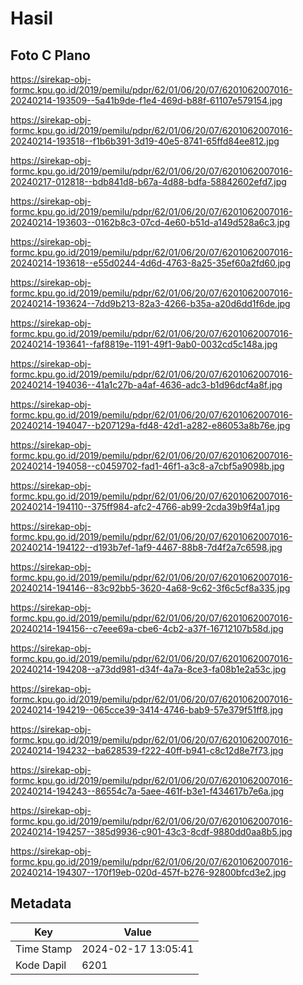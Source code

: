 # Hasil

## Foto C Plano

https://sirekap-obj-formc.kpu.go.id/2019/pemilu/pdpr/62/01/06/20/07/6201062007016-20240214-193509--5a41b9de-f1e4-469d-b88f-61107e579154.jpg

https://sirekap-obj-formc.kpu.go.id/2019/pemilu/pdpr/62/01/06/20/07/6201062007016-20240214-193518--f1b6b391-3d19-40e5-8741-65ffd84ee812.jpg

https://sirekap-obj-formc.kpu.go.id/2019/pemilu/pdpr/62/01/06/20/07/6201062007016-20240217-012818--bdb841d8-b67a-4d88-bdfa-58842602efd7.jpg

https://sirekap-obj-formc.kpu.go.id/2019/pemilu/pdpr/62/01/06/20/07/6201062007016-20240214-193603--0162b8c3-07cd-4e60-b51d-a149d528a6c3.jpg

https://sirekap-obj-formc.kpu.go.id/2019/pemilu/pdpr/62/01/06/20/07/6201062007016-20240214-193618--e55d0244-4d6d-4763-8a25-35ef60a2fd60.jpg

https://sirekap-obj-formc.kpu.go.id/2019/pemilu/pdpr/62/01/06/20/07/6201062007016-20240214-193624--7dd9b213-82a3-4266-b35a-a20d6dd1f6de.jpg

https://sirekap-obj-formc.kpu.go.id/2019/pemilu/pdpr/62/01/06/20/07/6201062007016-20240214-193641--faf8819e-1191-49f1-9ab0-0032cd5c148a.jpg

https://sirekap-obj-formc.kpu.go.id/2019/pemilu/pdpr/62/01/06/20/07/6201062007016-20240214-194036--41a1c27b-a4af-4636-adc3-b1d96dcf4a8f.jpg

https://sirekap-obj-formc.kpu.go.id/2019/pemilu/pdpr/62/01/06/20/07/6201062007016-20240214-194047--b207129a-fd48-42d1-a282-e86053a8b76e.jpg

https://sirekap-obj-formc.kpu.go.id/2019/pemilu/pdpr/62/01/06/20/07/6201062007016-20240214-194058--c0459702-fad1-46f1-a3c8-a7cbf5a9098b.jpg

https://sirekap-obj-formc.kpu.go.id/2019/pemilu/pdpr/62/01/06/20/07/6201062007016-20240214-194110--375ff984-afc2-4766-ab99-2cda39b9f4a1.jpg

https://sirekap-obj-formc.kpu.go.id/2019/pemilu/pdpr/62/01/06/20/07/6201062007016-20240214-194122--d193b7ef-1af9-4467-88b8-7d4f2a7c6598.jpg

https://sirekap-obj-formc.kpu.go.id/2019/pemilu/pdpr/62/01/06/20/07/6201062007016-20240214-194146--83c92bb5-3620-4a68-9c62-3f6c5cf8a335.jpg

https://sirekap-obj-formc.kpu.go.id/2019/pemilu/pdpr/62/01/06/20/07/6201062007016-20240214-194156--c7eee69a-cbe6-4cb2-a37f-16712107b58d.jpg

https://sirekap-obj-formc.kpu.go.id/2019/pemilu/pdpr/62/01/06/20/07/6201062007016-20240214-194208--a73dd981-d34f-4a7a-8ce3-fa08b1e2a53c.jpg

https://sirekap-obj-formc.kpu.go.id/2019/pemilu/pdpr/62/01/06/20/07/6201062007016-20240214-194219--065cce39-3414-4746-bab9-57e379f51ff8.jpg

https://sirekap-obj-formc.kpu.go.id/2019/pemilu/pdpr/62/01/06/20/07/6201062007016-20240214-194232--ba628539-f222-40ff-b941-c8c12d8e7f73.jpg

https://sirekap-obj-formc.kpu.go.id/2019/pemilu/pdpr/62/01/06/20/07/6201062007016-20240214-194243--86554c7a-5aee-461f-b3e1-f434617b7e6a.jpg

https://sirekap-obj-formc.kpu.go.id/2019/pemilu/pdpr/62/01/06/20/07/6201062007016-20240214-194257--385d9936-c901-43c3-8cdf-9880dd0aa8b5.jpg

https://sirekap-obj-formc.kpu.go.id/2019/pemilu/pdpr/62/01/06/20/07/6201062007016-20240214-194307--170f19eb-020d-457f-b276-92800bfcd3e2.jpg


## Metadata

| Key        | Value               |
| ---------- | ------------------- |
| Time Stamp | 2024-02-17 13:05:41 |
| Kode Dapil | 6201                |



